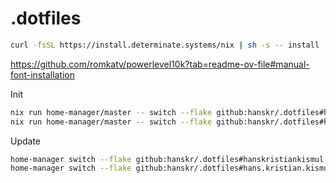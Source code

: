 # .dotfiles

```bash
curl -fsSL https://install.determinate.systems/nix | sh -s -- install
```

<https://github.com/romkatv/powerlevel10k?tab=readme-ov-file#manual-font-installation>

Init
```bash
nix run home-manager/master -- switch --flake github:hanskr/.dotfiles#hanskristiankismul
nix run home-manager/master -- switch --flake github:hanskr/.dotfiles#hans.kristian.kismul@m10s.io
```

Update
```bash
home-manager switch --flake github:hanskr/.dotfiles#hanskristiankismul
home-manager switch --flake github:hanskr/.dotfiles#hans.kristian.kismul@m10s.io
```
